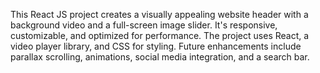 This React JS project creates a visually appealing website header with a background video and a full-screen image slider. It's responsive, customizable, and optimized for performance. The project uses React, a video player library, and CSS for styling. Future enhancements include parallax scrolling, animations, social media integration, and a search bar.
